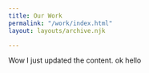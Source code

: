 ```yaml
---
title: Our Work
permalink: "/work/index.html"
layout: layouts/archive.njk

---
```

Wow I just updated the content. ok hello
